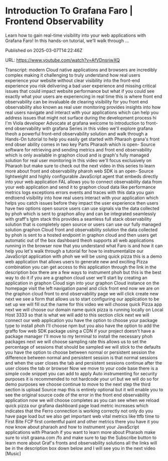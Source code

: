 # Introduction To Grafana Faro | Frontend Observability

Learn how to gain real-time visibility into your web applications with Grafana Faro! In this hands-on tutorial, we'll walk through ...

Published on 2025-03-07T14:22:46Z

URL: https://www.youtube.com/watch?v=AfVDnsriwXQ

Transcript: modern Cloud native applications and browsers are incredibly complex making it challenging to truly understand how real users experience your website without clear visibility into the front-end experience you risk delivering a bad user experience and missing critical issues that could impact website performance but what if you could see exactly what your users are experiencing in real time this is where front end observability can be invaluable de clearing visibility for you front end observability also known as real user monitoring provides insights into how real users navigate and interact with your applications which can help you address issues that might not surface during the development process hi I'm Viola developer Advocate at grafana welcome to introduction to front-end observability with grafana Series in this video we'll explore grafana theoh a powerful front-end observability solution and walk through a Hands-On tutorial to help you easily get started with Pharaoh grana's front end obser ability comes in two key Parts Pharaoh which is open- Source software for retrieving and sending metrics and front end observability which is only available in graphon cloud and is graph's fully managed solution for real user monitoring in this video we'll focus exclusively on Pharaoh but make sure to check out the next video in this series to learn more about front and observability pharoh web SDK is an open- Source lightweight and highly configurable JavaScript agent that embeds directly into your web application FAL allows you to connect observability data from your web application and send it to graphon cloud data like performance metrics logs exceptions errors events and traces with this data you gain endtoend visibility into how real users interact with your application which helps you catch issues before they impact the user experience then users have two options open source users can use signals via the data collected by phoh which is sent to graphon alloy and can be integrated seamlessly with graff's lgtm stack this provides a seamless full stack observability solution that is completely open source or users can use our fully managed solution graphon Cloud front and observability solution the data collected by phoh is sent to a hosted endpoint in graphon cloud and then users get automatic out of the box dashboard theoh supports all web applications running in the browser now that you understand what Faro is and how it can help you let's walk through a tutorial for how to instrumentalize our JavaScript application with phoh we will be using quick pizza this is a demo web application that allows users to generate new and exciting Pizza combination you can get access to this application through the link in the description box there are a few ways to instrument phoh but this is the best way to do it if you are a graphon cloud user we'll start by creating an application in graphon Cloud sign into your graphon Cloud instance on the homepage visit the left navigation panel and click front end now we are on the graphon cloud front to end observability page we will click create new next we see a form that allows us to start configuring our application to be set up we will fill out the name for this video we will choose quick Pizza app next we will choose our domain name quick pizza is running locally on Local Host 3333 so that is what we will add to this section click next we will connect our web application you have the option to choose your package type to install phoh I'll choose npm but you also have the option to add the graffo fow web SDK package using a CDN if your project doesn't have a package manager I'll move to my terminal to install the necessary phoh packages next we will choose sampling rate this allows us to set the percentage of sessions that should be sampled we will stick to the defaults you have the option to choose between normal or persistent session the difference between normal and persistent session is that normal sessions and when the user closes the tab and persistent sessions continue after the user closes the tab or browser Now we move to your code base there is a simple code snippet you can add to apply Auto instrumenting for security purposes it is recommended to not hardcode your url but we will do so for demo purposes we choose continue to move to the next step the third section is upload Source map this is entirely optional but it will enable you to see the original source code of the error in the front end observability application now we will choose completes as you can see when we reload quick pizza our grafana dashboard page load metric increases which indicates that the Ferro connection is working correctly not only do you have page load but we also get important web vital metrics like ttfb time to First Bite FCP first contentful paint and other metrics there you have it you now know about pharaoh and how to instrument your JavaScript applications with Pharaoh if you want to learn more about Pharaoh make sure to visit graana.com /fo and make sure to tap the Subscribe button to learn more about Graf's fronts and observability solutions all the links will be in the description box down below and I will see you in the next video [Music]

